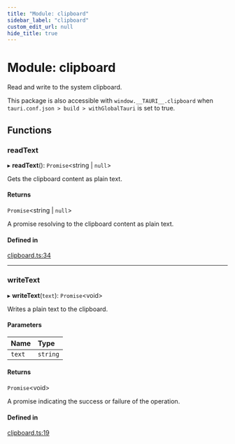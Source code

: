 ```yaml
---
title: "Module: clipboard"
sidebar_label: "clipboard"
custom_edit_url: null
hide_title: true
---
```


# Module: clipboard

Read and write to the system clipboard.

This package is also accessible with `window.__TAURI__.clipboard` when `tauri.conf.json > build > withGlobalTauri` is set to true.

## Functions

### readText

▸ **readText**(): `Promise`<string \| ``null``\>

Gets the clipboard content as plain text.

#### Returns

`Promise`<string \| ``null``\>

A promise resolving to the clipboard content as plain text.

#### Defined in

[clipboard.ts:34](https://github.com/tauri-apps/tauri/blob/01d4ada/tooling/api/src/clipboard.ts#L34)

___

### writeText

▸ **writeText**(`text`): `Promise`<void\>

Writes a plain text to the clipboard.

#### Parameters

| Name | Type |
| :------ | :------ |
| `text` | `string` |

#### Returns

`Promise`<void\>

A promise indicating the success or failure of the operation.

#### Defined in

[clipboard.ts:19](https://github.com/tauri-apps/tauri/blob/01d4ada/tooling/api/src/clipboard.ts#L19)
